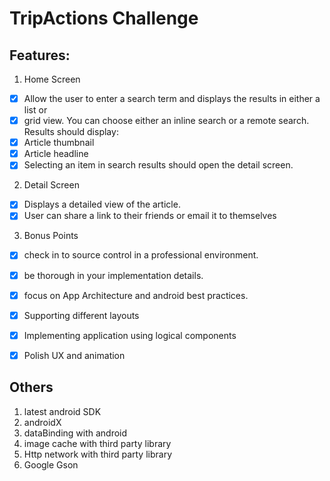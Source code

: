 # TripActions Challenge

## Features: 
1. Home Screen
 - [x] Allow the user to enter a search term and displays the results in either a list or
 - [x] grid view. You can choose either an inline search or a remote search.
 Results should display:
  - [x] Article thumbnail
  - [x] Article headline
  - [x] Selecting an item in search results should open the detail screen.

2. Detail Screen
  - [x] Displays a detailed view of the article.
  - [x] User can share a link to their friends or email it to themselves
  
3. Bonus Points
- [x] check in to source control in a professional environment.
- [x] be thorough in your implementation details.
- [x] focus on App Architecture and android best practices.

- [x] Supporting different layouts
- [x] Implementing application using logical components
- [x] Polish UX and animation

## Others
1. latest android SDK
2. androidX
3. dataBinding with android
4. image cache with third party library
5. Http network with third party library
6. Google Gson
